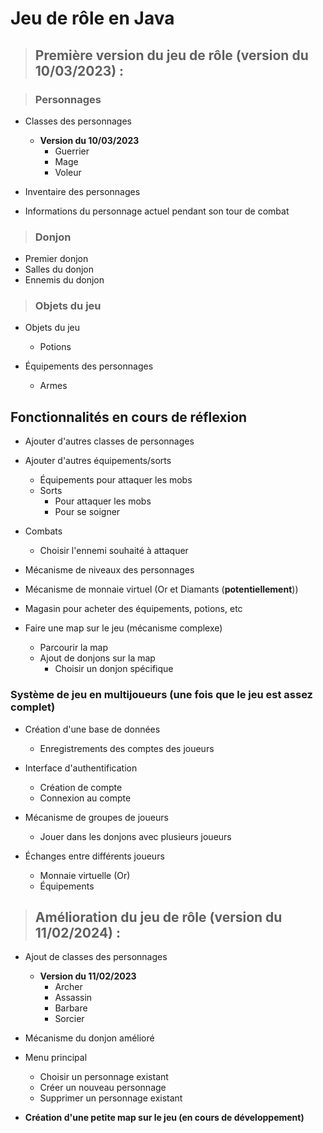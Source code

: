 # Jeu de rôle en Java

> ## Première version du jeu de rôle (version du 10/03/2023) :
    
> ### Personnages

- Classes des personnages
  - **Version du 10/03/2023**
    - Guerrier
    - Mage
    - Voleur

- Inventaire des personnages

- Informations du personnage actuel pendant son tour de combat

> ### Donjon

- Premier donjon
- Salles du donjon
- Ennemis du donjon

> ### Objets du jeu

- Objets du jeu
  - Potions

- Équipements des personnages
  - Armes

## Fonctionnalités en cours de réflexion

- Ajouter d'autres classes de personnages

- Ajouter d'autres équipements/sorts
  - Équipements pour attaquer les mobs
  - Sorts
    - Pour attaquer les mobs
    - Pour se soigner

- Combats
  - Choisir l'ennemi souhaité à attaquer

- Mécanisme de niveaux des personnages

- Mécanisme de monnaie virtuel (Or et Diamants (**potentiellement**))

- Magasin pour acheter des équipements, potions, etc

- Faire une map sur le jeu (mécanisme complexe)
  - Parcourir la map
  - Ajout de donjons sur la map
    - Choisir un donjon spécifique

### Système de jeu en multijoueurs (une fois que le jeu est assez complet)

- Création d'une base de données
  - Enregistrements des comptes des joueurs

- Interface d'authentification
  - Création de compte
  - Connexion au compte

- Mécanisme de groupes de joueurs
  - Jouer dans les donjons avec plusieurs joueurs

- Échanges entre différents joueurs
  - Monnaie virtuelle (Or)
  - Équipements

> ## Amélioration du jeu de rôle (version du 11/02/2024) :

- Ajout de classes des personnages
  - **Version du 11/02/2023**
    - Archer
    - Assassin
    - Barbare
    - Sorcier

- Mécanisme du donjon amélioré

- Menu principal
  - Choisir un personnage existant
  - Créer un nouveau personnage
  - Supprimer un personnage existant

- **Création d'une petite map sur le jeu (en cours de développement)**